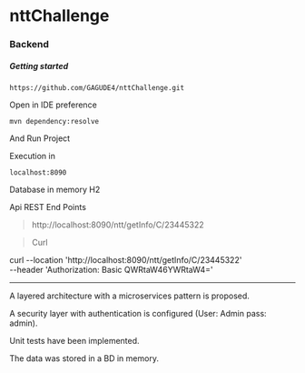 # nttChallenge


### Backend 

##### Getting started

```
https://github.com/GAGUDE4/nttChallenge.git
```

Open in IDE preference
```
mvn dependency:resolve
```

And Run Project

Execution in

`localhost:8090`

Database in memory H2

Api REST End Points

> http://localhost:8090/ntt/getInfo/C/23445322

> Curl

curl --location 'http://localhost:8090/ntt/getInfo/C/23445322' \
--header 'Authorization: Basic QWRtaW46YWRtaW4='


_________________________________________
A layered architecture with a microservices pattern is proposed.

A security layer with authentication is configured (User: Admin pass: admin).

Unit tests have been implemented.

The data was stored in a BD in memory.
